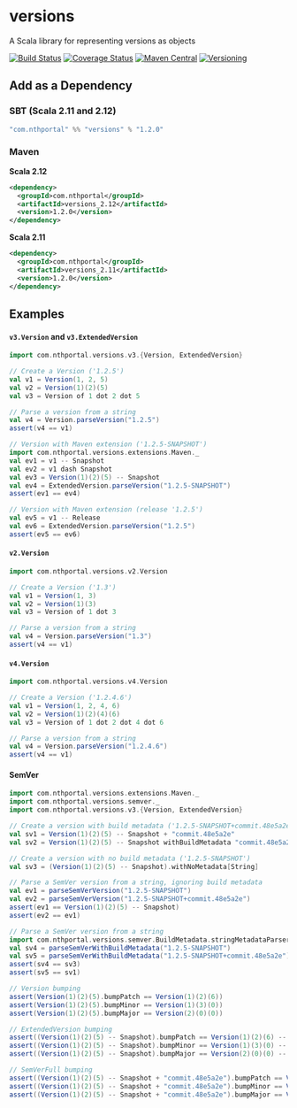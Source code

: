 # versions
A Scala library for representing versions as objects

[![Build Status](https://travis-ci.org/NthPortal/versions.svg?branch=master)](https://travis-ci.org/NthPortal/versions)
[![Coverage Status](https://coveralls.io/repos/github/NthPortal/versions/badge.svg?branch=master)](https://coveralls.io/github/NthPortal/versions?branch=master)
[![Maven Central](https://img.shields.io/maven-central/v/com.nthportal/versions_2.12.svg)](https://mvnrepository.com/artifact/com.nthportal/versions_2.12)
[![Versioning](https://img.shields.io/badge/versioning-semver%202.0.0-blue.svg)](http://semver.org/spec/v2.0.0.html)

## Add as a Dependency

### SBT (Scala 2.11 and 2.12)

```sbt
"com.nthportal" %% "versions" % "1.2.0"
```

### Maven

**Scala 2.12**

```xml
<dependency>
  <groupId>com.nthportal</groupId>
  <artifactId>versions_2.12</artifactId>
  <version>1.2.0</version>
</dependency>
```

**Scala 2.11**

```xml
<dependency>
  <groupId>com.nthportal</groupId>
  <artifactId>versions_2.11</artifactId>
  <version>1.2.0</version>
</dependency>
```

## Examples

#### `v3.Version` and `v3.ExtendedVersion`

```scala
import com.nthportal.versions.v3.{Version, ExtendedVersion}

// Create a Version ('1.2.5')
val v1 = Version(1, 2, 5)
val v2 = Version(1)(2)(5)
val v3 = Version of 1 dot 2 dot 5

// Parse a version from a string
val v4 = Version.parseVersion("1.2.5")
assert(v4 == v1)

// Version with Maven extension ('1.2.5-SNAPSHOT')
import com.nthportal.versions.extensions.Maven._
val ev1 = v1 -- Snapshot
val ev2 = v1 dash Snapshot
val ev3 = Version(1)(2)(5) -- Snapshot
val ev4 = ExtendedVersion.parseVersion("1.2.5-SNAPSHOT")
assert(ev1 == ev4)

// Version with Maven extension (release '1.2.5')
val ev5 = v1 -- Release
val ev6 = ExtendedVersion.parseVersion("1.2.5")
assert(ev5 == ev6)
```

#### `v2.Version`

```scala
import com.nthportal.versions.v2.Version

// Create a Version ('1.3')
val v1 = Version(1, 3)
val v2 = Version(1)(3)
val v3 = Version of 1 dot 3

// Parse a version from a string
val v4 = Version.parseVersion("1.3")
assert(v4 == v1)
```

#### `v4.Version`

```scala
import com.nthportal.versions.v4.Version

// Create a Version ('1.2.4.6')
val v1 = Version(1, 2, 4, 6)
val v2 = Version(1)(2)(4)(6)
val v3 = Version of 1 dot 2 dot 4 dot 6

// Parse a version from a string
val v4 = Version.parseVersion("1.2.4.6")
assert(v4 == v1)
```

#### SemVer

```scala
import com.nthportal.versions.extensions.Maven._
import com.nthportal.versions.semver._
import com.nthportal.versions.v3.{Version, ExtendedVersion}

// Create a version with build metadata ('1.2.5-SNAPSHOT+commit.48e5a2e')
val sv1 = Version(1)(2)(5) -- Snapshot + "commit.48e5a2e"
val sv2 = Version(1)(2)(5) -- Snapshot withBuildMetadata "commit.48e5a2e"

// Create a version with no build metadata ('1.2.5-SNAPSHOT')
val sv3 = (Version(1)(2)(5) -- Snapshot).withNoMetadata[String]

// Parse a SemVer version from a string, ignoring build metadata
val ev1 = parseSemVerVersion("1.2.5-SNAPSHOT")
val ev2 = parseSemVerVersion("1.2.5-SNAPSHOT+commit.48e5a2e")
assert(ev1 == Version(1)(2)(5) -- Snapshot)
assert(ev2 == ev1)

// Parse a SemVer version from a string
import com.nthportal.versions.semver.BuildMetadata.stringMetadataParser
val sv4 = parseSemVerWithBuildMetadata("1.2.5-SNAPSHOT")
val sv5 = parseSemVerWithBuildMetadata("1.2.5-SNAPSHOT+commit.48e5a2e")
assert(sv4 == sv3)
assert(sv5 == sv1)

// Version bumping
assert(Version(1)(2)(5).bumpPatch == Version(1)(2)(6))
assert(Version(1)(2)(5).bumpMinor == Version(1)(3)(0))
assert(Version(1)(2)(5).bumpMajor == Version(2)(0)(0))

// ExtendedVersion bumping
assert((Version(1)(2)(5) -- Snapshot).bumpPatch == Version(1)(2)(6) -- Snapshot)
assert((Version(1)(2)(5) -- Snapshot).bumpMinor == Version(1)(3)(0) -- Snapshot)
assert((Version(1)(2)(5) -- Snapshot).bumpMajor == Version(2)(0)(0) -- Snapshot)

// SemVerFull bumping
assert((Version(1)(2)(5) -- Snapshot + "commit.48e5a2e").bumpPatch == Version(1)(2)(6) -- Snapshot + "commit.48e5a2e")
assert((Version(1)(2)(5) -- Snapshot + "commit.48e5a2e").bumpMinor == Version(1)(3)(0) -- Snapshot + "commit.48e5a2e")
assert((Version(1)(2)(5) -- Snapshot + "commit.48e5a2e").bumpMajor == Version(2)(0)(0) -- Snapshot + "commit.48e5a2e")
```
